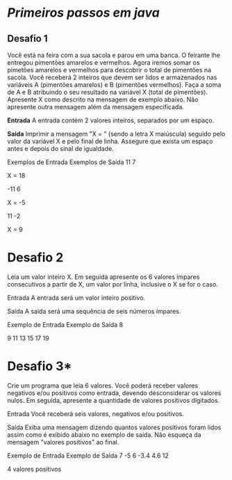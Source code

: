 # **_Primeiros passos em java_**

## **Desafio 1**

Você está na feira com a sua sacola e parou em uma banca. O feirante lhe entregou pimentões amarelos e vermelhos. Agora iremos somar os pimetões amarelos e vermelhos para descobrir o total de pimentões na sacola.  Você receberá 2 inteiros que devem ser lidos e armazenados nas variáveis A (pimentões amarelos) e B (pimentões vermelhos). Faça a soma de A e B atribuindo o seu resultado na variável X (total de pimentões). Apresente X como descrito na mensagem de exemplo abaixo. Não apresente outra mensagem além da mensagem especificada.

**Entrada**
A entrada contém 2 valores inteiros, separados por um espaço.

**Saída**
Imprimir a mensagem "X = " (sendo a letra X maiúscula) seguido pelo valor da variável X e pelo final de linha. Assegure que exista um espaço antes e depois do sinal de igualdade.

 
Exemplos de Entrada	Exemplos de Saída
11 7

X = 18

-11 6

X = -5

11 -2

X = 9

# **Desafio 2**

Leia um valor inteiro X. Em seguida apresente os 6 valores ímpares consecutivos a partir de X, um valor por linha, inclusive o X se for o caso.

Entrada
A entrada será um valor inteiro positivo.

Saída
A saída será uma sequência de seis números ímpares.

 
Exemplo de Entrada	Exemplo de Saída
8

9
11
13
15
17
19

# **Desafio 3***

Crie um programa que leia 6 valores. Você poderá receber valores negativos e/ou positivos como entrada, devendo desconsiderar os valores nulos. Em seguida, apresente a quantidade de valores positivos digitados.

Entrada
Você receberá seis valores, negativos e/ou positivos.

Saída
Exiba uma mensagem dizendo quantos valores positivos foram lidos assim como é exibido abaixo no exemplo de saída. Não esqueça da mensagem "valores positivos" ao final.

 
Exemplo de Entrada	Exemplo de Saída
7
-5
6
-3.4
4.6
12

4 valores positivos

